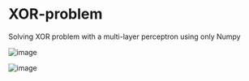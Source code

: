 # XOR-problem
Solving XOR problem with a multi-layer perceptron using only Numpy


![image](https://user-images.githubusercontent.com/37270069/81373204-20ef3d80-9137-11ea-8beb-0687f729709f.png)


![image](https://user-images.githubusercontent.com/37270069/81373246-35333a80-9137-11ea-9f6f-4a85d1b69616.png)
